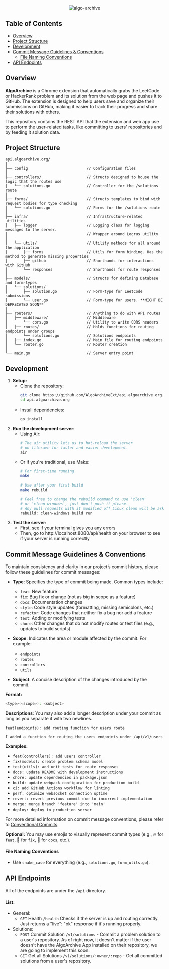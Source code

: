 <div align="center">
  
  ![algo-archive](https://github.com/user-attachments/assets/2edf9870-1a5b-4cbc-b224-b0d3dc12642d)
  
</div>

## Table of Contents

- [Overview](#overview)
- [Project Structure](#project-structure)
- [Development](#development)
- [Commit Message Guidelines \& Conventions](#commit-message-guidelines--conventions)
  - [File Naming Conventions](#file-naming-conventions)
- [API Endpoints](#api-endpoints)

## Overview
**AlgoArchive** is a Chrome extension that automatically grabs the LeetCode or HackerRank problem and its solution from the web page and pushes it to GitHub. The extension is designed to help users save and organize their submissions on GitHub, making it easier to track their progress and share their solutions with others.

This repository contains the REST API that the extension and web app use to perform the user-related tasks, like committing to users' repositories and by feeding it solution data.

## Project Structure
```
api.algoarchive.org/
│
├── config                          // Configuration files 
│
├── controllers/                    // Structs designed to house the logic that the routes use
│   └── solutions.go                // Controller for the /solutions route
│
├── forms/                          // Structs templates to bind with request bodies for type checking
│   └── solutions.go                // Forms for the /solutions route
│
├── infra/                          // Infrastructure-related utilities
│   ├── logger                      // Logging class for logging messages to the server.
│                                   // Wrapper around Logrus utility
│
│   └── utils/                      // Utility methods for all around the application
│       ├── forms                   // Utils for form binding. Has the method to generate missing properties
│       ├── github                  // Shorthands for interactions with GitHub
│       └── responses               // Shorthands for route responses
│
├── models/                         // Structs for defining Database and form-types
│   └── solutions/                  
│       ├── solution.go             // Form-type for LeetCode submissions
│       └── user.go                 // Form-type for users. **MIGHT BE DEPRECATED SOON**
│
├── routers/                        // Anything to do with API routes
│   ├── middleware/                 // Middleware
│       └── cors.go                 // Utility to write CORS headers
│   ├── routes/                     // Holds functions for routing endpoints under groups
│       └── solutions.go            // Solutions endpoints
│   ├── index.go                    // Main file for routing endpoints
│   └── router.go                   // Router creation
│
└── main.go                         // Server entry point
```

## Development
1. **Setup:** 
    - Clone the repository: 
      ```bash
      git clone https://github.com/AlgoArchiveExt/api.algoarchive.org.git
      cd api.algoarchive.org
      ```
    - Install dependencies:
      ```bash
      go install 
      ```
2. **Run the development server:**
    - Using Air:
      ```bash
      # The air utility lets us to hot-reload the server
      # on filesave for faster and easier development.
      air
      ```
    - Or if you're traditional, use Make:
      ```bash
      # For first-time running
      make
  
      # Use after your first build
      make rebuild

      # Feel free to change the rebuild command to use 'clean'
      # or 'clean-windows', just don't push it please.
      # Any pull requests with it modified off Linux clean will be asked to fix it before merging.
      rebuild: clean-windows build run
      ```
3. **Test the server:**
    - First, see if your terminal gives you any errors
    - Then, go to http://localhost:8080/api/health on your browser to see if your server is running correctly

## Commit Message Guidelines & Conventions

To maintain consistency and clarity in our project’s commit history, please follow these guidelines for commit messages:

- **Type**: Specifies the type of commit being made. Common types include:
  - `feat`: New feature
  - `fix`: Bug fix or change (not as big in scope as a feature)
  - `docs`: Documentation changes
  - `style`: Code style updates (formatting, missing semicolons, etc.)
  - `refactor`: Code changes that neither fix a bug nor add a feature
  - `test`: Adding or modifying tests
  - `chore`: Other changes that do not modify routes or test files (e.g., updates to build scripts)

- **Scope**: Indicates the area or module affected by the commit. For example:
  - `endpoints`
  - `routes`
  - `controllers`
  - `utils`
  
- **Subject**: A concise description of the changes introduced by the commit.

**Format:**

```sh
<type>(<scope>): <subject>
```

**Descriptions**: You may also add a longer description under your commit as long as you separate it with two newlines.

```
feat(endpoints): add routing function for users route

I added a function for routing the users endpoints under /api/v1/users
```

**Examples:**

- `feat(controllers): add users controller`
- `fix(models): create problem schema model`
- `test(utils): add unit tests for route responses`
- `docs: update README with development instructions`
- `chore: update dependencies in package.json`
- `build: update webpack configuration for production build`
- `ci: add GitHub Actions workflow for linting`
- `perf: optimize websocket connection uptime`
- `revert: revert previous commit due to incorrect implementation`
- `merge: merge branch 'feature' into 'main'`
- `deploy: deploy to production server`

For more detailed information on commit message conventions, please refer to [Conventional Commits](https://www.conventionalcommits.org).

**Optional:** You may use emojis to visually represent commit types (e.g., 🔥 for `feat`, 🐛 for `fix`, 📝 for `docs`, etc.).

#### File Naming Conventions

- Use `snake_case` for everything (e.g., `solutions.go`, `form_utils.go`).

## API Endpoints

All of the endpoints are under the ```/api``` directory.

#### List: 
- General:
  - ```GET``` Health ```/health``` Checks if the server is up and routing correctly. Just returns a "live": "ok" response if it's running properly.
- Solutions:
  - ```POST``` Commit Solution ```/v1/solutions``` - Commit a problem solution to a user's repository. As of right now, it doesn't matter if the user doesn't have the AlgoArchive App installed on their repository, we are going to implement this soon.
  - ```GET```  Get all Solutions ```/v1/solutions/:owner/:repo``` - Get all committed solutions from a user's repository.
 





